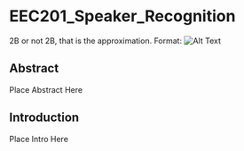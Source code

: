 # EEC201_Speaker_Recognition
2B or not 2B, that is the approximation.
Format: ![Alt Text](https://miro.medium.com/max/5120/1*07y_X8HAgRF9l_5_7Rj1JQ.jpeg)

## Abstract
Place Abstract Here
  
## Introduction
Place Intro Here
